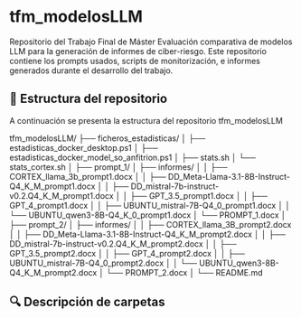 # tfm_modelosLLM
Repositorio del Trabajo Final de Máster Evaluación comparativa de modelos LLM para la generación de informes de ciber-riesgo. 
Este repositorio contiene los prompts usados, scripts de monitorización, e informes generados durante el desarrollo del trabajo.

## 📂 Estructura del repositorio
A continuación se presenta la estructura del repositorio tfm_modelosLLM

tfm_modelosLLM/
├── ficheros_estadisticas/
│   ├── estadisticas_docker_desktop.ps1
│   ├── estadisticas_docker_model_so_anfitrion.ps1
│   ├── stats.sh
│   └── stats_cortex.sh
│
├── prompt_1/
│   ├── informes/
│   │   ├── CORTEX_llama_3b_prompt1.docx
│   │   ├── DD_Meta-Llama-3.1-8B-Instruct-Q4_K_M_prompt1.docx
│   │   ├── DD_mistral-7b-instruct-v0.2.Q4_K_M_prompt1.docx
│   │   ├── GPT_3.5_prompt1.docx
│   │   ├── GPT_4_prompt1.docx
│   │   ├── UBUNTU_mistral-7B-Q4_0_prompt1.docx
│   │   └── UBUNTU_qwen3-8B-Q4_K_0_prompt1.docx
│   └── PROMPT_1.docx
│
├── prompt_2/
│   ├── informes/
│   │   ├── CORTEX_llama_3B_prompt2.docx
│   │   ├── DD_Meta-Llama-3.1-8B-Instruct-Q4_K_M_prompt2.docx
│   │   ├── DD_mistral-7b-instruct-v0.2.Q4_K_M_prompt2.docx
│   │   ├── GPT_3.5_prompt2.docx
│   │   ├── GPT_4_prompt2.docx
│   │   ├── UBUNTU_mistral-7B-Q4_0_prompt2.docx
│   │   └── UBUNTU_qwen3-8B-Q4_K_M_prompt2.docx
│   └── PROMPT_2.docx
│
└── README.md

## 🔍 Descripción de carpetas

